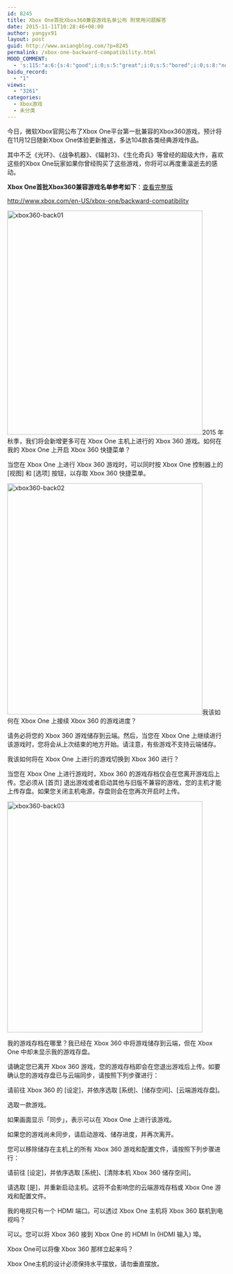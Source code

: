 ```yaml
---
id: 8245
title: Xbox One首批Xbox360兼容游戏名单公布 附常用问题解答
date: 2015-11-11T10:28:46+08:00
author: yangyx91
layout: post
guid: http://www.axiangblog.com/?p=8245
permalink: /xbox-one-backward-compatibility.html
MOOD_COMMENT:
  - 's:115:"a:6:{s:4:"good";i:0;s:5:"great";i:0;s:5:"bored";i:0;s:8:"nonsense";i:0;s:13:"notunderstand";i:0;s:7:"passing";i:0;}";'
baidu_record:
  - "1"
views:
  - "3261"
categories:
  - Xbox游戏
  - 未分类
---
```

今日，微软Xbox官网公布了Xbox One平台第一批兼容的Xbox360游戏，预计将在11月12日随新Xbox One体验更新推送，多达104款各类经典游戏作品。

其中不乏《光环》、《战争机器》、《辐射3》、《生化奇兵》等曾经的超级大作，喜欢这些的Xbox One玩家如果你曾经购买了这些游戏，你将可以再度重温逝去的感动。

<!--more-->

**Xbox One首批Xbox360兼容游戏名单参考如下**：<a href="http://compass.xbox.com/assets/1a/7e/1a7ef814-61fe-4ca6-a034-ecdbf64c6904.pdf?n=Back-Compat-Available-Games_Nov-9-2015.pdf" target="_blank" rel="nofollow" >查看完整版</a>

<a href="http://www.xbox.com/en-US/xbox-one/backward-compatibility" target="_blank"  rel="nofollow" >http://www.xbox.com/en-US/xbox-one/backward-compatibility</a>

<a href="http://www.axiangblog.com/wp-content/uploads/2015/11/xbox360-back01.jpg" target="_blank"  rel="nofollow" ><img loading="lazy" class="aligncenter size-full wp-image-8246" src="http://www.axiangblog.com/wp-content/uploads/2015/11/xbox360-back01.jpg" alt="xbox360-back01" width="450" height="516" /></a>2015 年秋季，我们将会新增更多可在 Xbox One 主机上进行的 Xbox 360 游戏。如何在我的 Xbox One 上开启 Xbox 360 快捷菜单？

当您在 Xbox One 上进行 Xbox 360 游戏时，可以同时按 Xbox One 控制器上的 [视图] 和 [选项] 按钮，以存取 Xbox 360 快捷菜单。

<a href="http://www.axiangblog.com/wp-content/uploads/2015/11/xbox360-back02.jpg" target="_blank"  rel="nofollow" ><img loading="lazy" class="aligncenter size-full wp-image-8247" src="http://www.axiangblog.com/wp-content/uploads/2015/11/xbox360-back02.jpg" alt="xbox360-back02" width="450" height="532" /></a>我该如何在 Xbox One 上接续 Xbox 360 的游戏进度？

请务必将您的 Xbox 360 游戏储存到云端。然后，当您在 Xbox One 上继续进行该游戏时，您将会从上次结束的地方开始。请注意，有些游戏不支持云端储存。

我该如何将在 Xbox One 上进行的游戏切换到 Xbox 360 进行？

当您在 Xbox One 上进行游戏时，Xbox 360 的游戏存档仅会在您离开游戏后上传。您必须从 [首页] 退出游戏或者启动其他与旧版不兼容的游戏，您的主机才能上传存盘。如果您关闭主机电源，存盘则会在您再次开启时上传。

<a href="http://www.axiangblog.com/wp-content/uploads/2015/11/xbox360-back03.jpg" target="_blank"  rel="nofollow" ><img loading="lazy" class="aligncenter size-full wp-image-8248" src="http://www.axiangblog.com/wp-content/uploads/2015/11/xbox360-back03.jpg" alt="xbox360-back03" width="450" height="532" /></a>

我的游戏存档在哪里？我已经在 Xbox 360 中将游戏储存到云端，但在 Xbox One 中却未显示我的游戏存盘。

请确定您已离开 Xbox 360 游戏，您的游戏存档即会在您退出游戏后上传。如要确认您的游戏存盘已与云端同步，请按照下列步骤进行：

请前往 Xbox 360 的 [设定]，并依序选取 [系统]、[储存空间]、[云端游戏存盘]。

选取一款游戏。

如果画面显示「同步」，表示可以在 Xbox One 上进行该游戏。

如果您的游戏尚未同步，请启动游戏、储存进度，并再次离开。

您可以移除储存在主机上的所有 Xbox 360 游戏和配置文件，请按照下列步骤进行：

请前往 [设定]，并依序选取 [系统]、[清除本机 Xbox 360 储存空间]。

请选取 [是]，并重新启动主机。这将不会影响您的云端游戏存档或 Xbox One 游戏和配置文件。

我的电视只有一个 HDMI 端口。可以透过 Xbox One 主机将 Xbox 360 联机到电视吗？

可以。您可以将 Xbox 360 接到 Xbox One 的 HDMI In (HDMI 输入) 埠。

Xbox One可以将像 Xbox 360 那样立起来吗？

Xbox One主机的设计必须保持水平摆放，请勿垂直摆放。